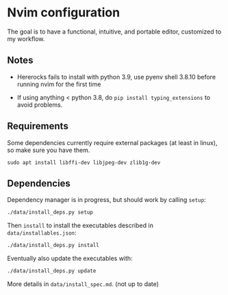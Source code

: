 # Nvim configuration

The goal is to have a functional, intuitive, and portable editor, customized to my
workflow.

## Notes

- Hererocks fails to install with python 3.9, use pyenv shell 3.8.10 before running nvim
  for the first time

- If using anything < python 3.8, do `pip install typing_extensions` to avoid problems.

## Requirements

Some dependencies currently require external packages (at least in linux), so make
sure you have them.

`sudo apt install libffi-dev libjpeg-dev zlib1g-dev`

## Dependencies

Dependency manager is in progress, but should work by calling `setup`:

```bash
./data/install_deps.py setup
```

Then `install` to install the executables described in `data/installables.json`:

```bash
./data/install_deps.py install
```

Eventually also update the executables with:

```bash
./data/install_deps.py update
```

More details in `data/install_spec.md`. (not up to date)
